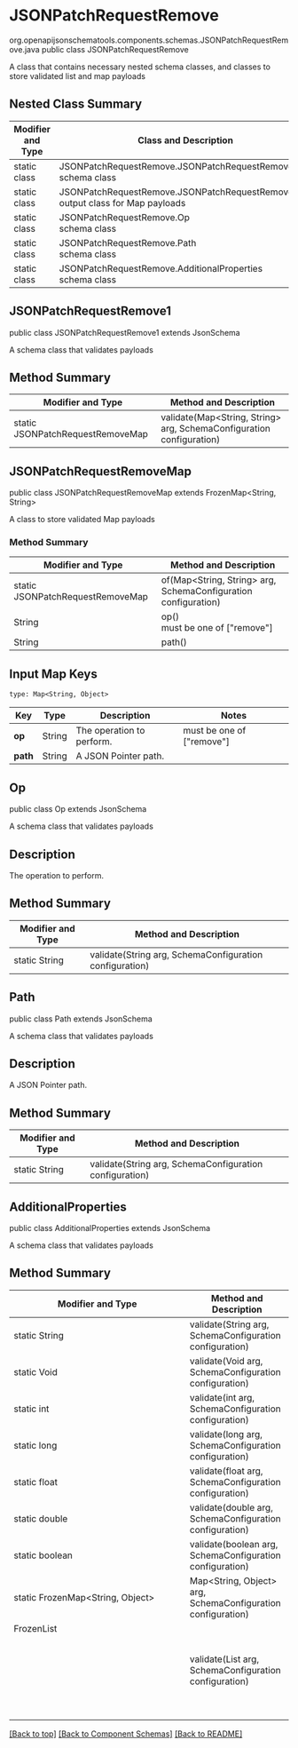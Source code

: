 # JSONPatchRequestRemove
org.openapijsonschematools.components.schemas.JSONPatchRequestRemove.java
public class JSONPatchRequestRemove

A class that contains necessary nested schema classes, and classes to store validated list and map payloads

## Nested Class Summary
| Modifier and Type | Class and Description |
| ----------------- | ---------------------- |
| static class | JSONPatchRequestRemove.JSONPatchRequestRemove1<br> schema class |
| static class | JSONPatchRequestRemove.JSONPatchRequestRemoveMap<br> output class for Map payloads |
| static class | JSONPatchRequestRemove.Op<br> schema class |
| static class | JSONPatchRequestRemove.Path<br> schema class |
| static class | JSONPatchRequestRemove.AdditionalProperties<br> schema class |

## JSONPatchRequestRemove1
public class JSONPatchRequestRemove1
extends JsonSchema

A schema class that validates payloads

## Method Summary
| Modifier and Type | Method and Description |
| ----------------- | ---------------------- |
| static JSONPatchRequestRemoveMap | validate(Map<String, String> arg, SchemaConfiguration configuration) |

## JSONPatchRequestRemoveMap
public class JSONPatchRequestRemoveMap
extends FrozenMap<String, String>

A class to store validated Map payloads

### Method Summary
| Modifier and Type | Method and Description |
| ----------------- | ---------------------- |
| static JSONPatchRequestRemoveMap | of(Map<String, String> arg, SchemaConfiguration configuration) |
| String | op()<br> must be one of ["remove"] |
| String | path()<br> |

## Input Map Keys
```
type: Map<String, Object>
```
Key | Type |  Description | Notes
------------ | ------------- | ------------- | -------------
**op** | String | The operation to perform. | must be one of ["remove"]
**path** | String | A JSON Pointer path. |

## Op
public class Op
extends JsonSchema

A schema class that validates payloads

## Description
The operation to perform.

## Method Summary
| Modifier and Type | Method and Description |
| ----------------- | ---------------------- |
| static String | validate(String arg, SchemaConfiguration configuration) |

## Path
public class Path
extends JsonSchema

A schema class that validates payloads

## Description
A JSON Pointer path.

## Method Summary
| Modifier and Type | Method and Description |
| ----------------- | ---------------------- |
| static String | validate(String arg, SchemaConfiguration configuration) |

## AdditionalProperties
public class AdditionalProperties
extends JsonSchema

A schema class that validates payloads

## Method Summary
| Modifier and Type | Method and Description |
| ----------------- | ---------------------- |
| static String | validate(String arg, SchemaConfiguration configuration) |
| static Void | validate(Void arg, SchemaConfiguration configuration) |
| static int | validate(int arg, SchemaConfiguration configuration) |
| static long | validate(long arg, SchemaConfiguration configuration) |
| static float | validate(float arg, SchemaConfiguration configuration) |
| static double | validate(double arg, SchemaConfiguration configuration) |
| static boolean | validate(boolean arg, SchemaConfiguration configuration) |
| static FrozenMap<String, Object> | Map<String, Object> arg, SchemaConfiguration configuration) |
| FrozenList<Object> | validate(List<Object> arg, SchemaConfiguration configuration) |

[[Back to top]](#top) [[Back to Component Schemas]](../../../README.md#Component-Schemas) [[Back to README]](../../../README.md)
